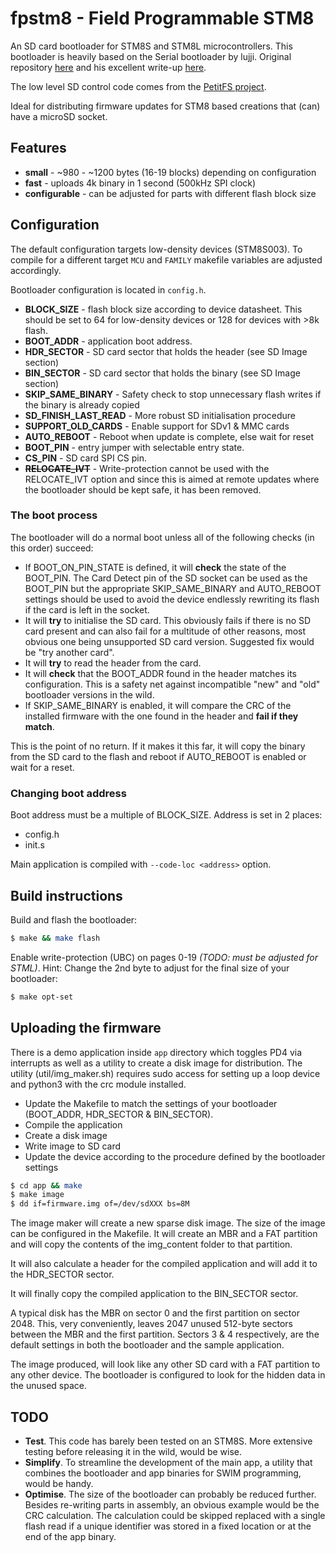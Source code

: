 # fpstm8 - Field Programmable STM8
An SD card bootloader for STM8S and STM8L microcontrollers. This bootloader is heavily based on the Serial bootloader by lujji. Original repository [here](https://github.com/lujji/stm8-bootloader) and his excellent write-up [here](https://lujji.github.io/blog/serial-bootloader-for-stm8).

The low level SD control code comes from the [PetitFS project](http://elm-chan.org/fsw/ff/00index_p.html).

Ideal for distributing firmware updates for STM8 based creations that (can) have a microSD socket.

## Features

* **small** - ~980 - ~1200 bytes (16-19 blocks) depending on configuration
* **fast** - uploads 4k binary in 1 second (500kHz SPI clock)
* **configurable** - can be adjusted for parts with different flash block size

## Configuration

The default configuration targets low-density devices (STM8S003). To compile for a different target `MCU` and `FAMILY` makefile variables are adjusted accordingly.

Bootloader configuration is located in `config.h`.
* **BLOCK_SIZE** - flash block size according to device datasheet. This should be set to 64 for low-density devices or 128 for devices with >8k flash.
* **BOOT_ADDR** - application boot address.
* **HDR_SECTOR** - SD card sector that holds the header (see SD Image section)
* **BIN_SECTOR** - SD card sector that holds the binary (see SD Image section)
* **SKIP_SAME_BINARY** - Safety check to stop unnecessary flash writes if the binary is already copied
* **SD_FINISH_LAST_READ** - More robust SD initialisation procedure
* **SUPPORT_OLD_CARDS** - Enable support for SDv1 & MMC cards
* **AUTO_REBOOT** - Reboot when update is complete, else wait for reset
* **BOOT_PIN** - entry jumper with selectable entry state.
* **CS_PIN** - SD card SPI CS pin.
* **~~RELOCATE_IVT~~** - Write-protection cannot be used with the RELOCATE_IVT option and since this is aimed at remote updates where the bootloader should be kept safe, it has been removed. 

### The boot process

The bootloader will do a normal boot unless all of the following checks (in this order) succeed:

* If BOOT_ON_PIN_STATE is defined, it will **check** the state of the BOOT_PIN. The Card Detect pin of the SD socket can be used as the BOOT_PIN but the appropriate SKIP_SAME_BINARY and AUTO_REBOOT settings should be used to avoid the device endlessly rewriting its flash if the card is left in the socket.
* It will **try** to initialise the SD card. This obviously fails if there is no SD card present and can also fail for a multitude of other reasons, most obvious one being unsupported SD card version. Suggested fix would be "try another card".
* It will **try** to read the header from the card. 
* It will **check** that the BOOT_ADDR found in the header matches its configuration. This is a safety net against incompatible "new" and "old" bootloader versions in the wild.
* If SKIP_SAME_BINARY is enabled, it will compare the CRC of the installed firmware with the one found in the header and **fail if they match**.

This is the point of no return. If it makes it this far, it will copy the binary from the SD card to the flash and reboot if AUTO_REBOOT is enabled or wait for a reset.

### Changing boot address
Boot address must be a multiple of BLOCK_SIZE. Address is set in 2 places:
 * config.h
 * init.s

Main application is compiled with `--code-loc <address>` option. 

## Build instructions
Build and flash the bootloader:

``` bash
$ make && make flash
```

Enable write-protection (UBC) on pages 0-19 _(TODO: must be adjusted for STML)_. Hint: Change the 2nd byte to adjust for the final size of your bootloader:

``` bash
$ make opt-set
```

## Uploading the firmware

There is a demo application inside `app` directory which toggles PD4 via interrupts as well as a utility to create a disk image for distribution. The utility (util/img_maker.sh) requires sudo access for setting up a loop device and python3 with the crc module installed.

* Update the Makefile to match the settings of your bootloader (BOOT_ADDR, HDR_SECTOR & BIN_SECTOR).
* Compile the application
* Create a disk image
* Write image to SD card
* Update the device according to the procedure defined by the bootloader settings

``` bash
$ cd app && make
$ make image
$ dd if=firmware.img of=/dev/sdXXX bs=8M
```

The image maker will create a new sparse disk image. The size of the image can be configured in the Makefile. It will create an MBR and a FAT partition and will copy the contents of the img_content folder to that partition. 

It will also calculate a header for the compiled application and will add it to the HDR_SECTOR sector.

It will finally copy the compiled application to the BIN_SECTOR sector.

A typical disk has the MBR on sector 0 and the first partition on sector 2048. This, very conveniently, leaves 2047 unused 512-byte sectors between the MBR and the first partition. Sectors 3 & 4 respectively, are the default settings in both the bootloader and the sample application. 

The image produced, will look like any other SD card with a FAT partition to any other device. The bootloader is configured to look for the hidden data in the unused space.


## TODO
* **Test**. This code has barely been tested on an STM8S. More extensive testing before releasing it in the wild, would be wise.
* **Simplify**. To streamline the development of the main app, a utility that combines the bootloader and app binaries for SWIM programming, would be handy.
* **Optimise**. The size of the bootloader can probably be reduced further. Besides re-writing parts in assembly, an obvious example would be the CRC calculation. The calculation could be skipped replaced with a single flash read if a unique identifier was stored in a fixed location or at the end of the app binary.
